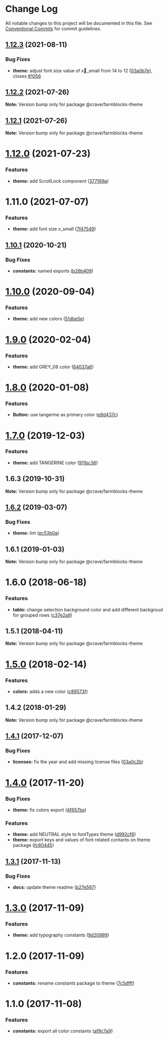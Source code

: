 # Change Log

All notable changes to this project will be documented in this file.
See [Conventional Commits](https://conventionalcommits.org) for commit guidelines.

## [1.12.3](https://github.com/CraveFood/farmblocks/compare/@crave/farmblocks-theme@1.12.2...@crave/farmblocks-theme@1.12.3) (2021-08-11)


### Bug Fixes

* **theme:** adjust font size value of x_small from 14 to 12 ([03a0b7e](https://github.com/CraveFood/farmblocks/commit/03a0b7e879d9889f456636c79fca43fdc271c84a)), closes [#1056](https://github.com/CraveFood/farmblocks/issues/1056)





## [1.12.2](https://github.com/CraveFood/farmblocks/compare/@crave/farmblocks-theme@1.12.1...@crave/farmblocks-theme@1.12.2) (2021-07-26)

**Note:** Version bump only for package @crave/farmblocks-theme





## [1.12.1](https://github.com/CraveFood/farmblocks/compare/@crave/farmblocks-theme@1.12.0...@crave/farmblocks-theme@1.12.1) (2021-07-26)

**Note:** Version bump only for package @crave/farmblocks-theme





# [1.12.0](https://github.com/CraveFood/farmblocks/compare/@crave/farmblocks-theme@1.11.0...@crave/farmblocks-theme@1.12.0) (2021-07-23)


### Features

* **theme:** add ScrollLock component ([377169a](https://github.com/CraveFood/farmblocks/commit/377169a3bf8d654dc8faa4f11c154bfe9f258568))





# 1.11.0 (2021-07-07)


### Features

* **theme:** add font size x_small ([7f47549](https://github.com/CraveFood/farmblocks/commit/7f475499e3df2fdea986714bf3eec2907eff074b))





## [1.10.1](https://github.com/CraveFood/farmblocks/compare/@crave/farmblocks-theme@1.10.0...@crave/farmblocks-theme@1.10.1) (2020-10-21)


### Bug Fixes

* **constants:** named exports ([b26b409](https://github.com/CraveFood/farmblocks/commit/b26b40974c07b25d7e73cb336962a061a93f02eb))





# [1.10.0](https://github.com/CraveFood/farmblocks/compare/@crave/farmblocks-theme@1.9.0...@crave/farmblocks-theme@1.10.0) (2020-09-04)


### Features

* **theme:** add new colors ([51dbe5e](https://github.com/CraveFood/farmblocks/commit/51dbe5e521a2318426396e363be3f975c444fcaf))





# [1.9.0](https://github.com/CraveFood/farmblocks/compare/@crave/farmblocks-theme@1.8.0...@crave/farmblocks-theme@1.9.0) (2020-02-04)


### Features

* **theme:** add GREY_08 color ([64037a6](https://github.com/CraveFood/farmblocks/commit/64037a6f9a1396dd7835c585902e6edc164aa305))





# [1.8.0](https://github.com/CraveFood/farmblocks/compare/@crave/farmblocks-theme@1.7.0...@crave/farmblocks-theme@1.8.0) (2020-01-08)


### Features

* **Button:** use tangerine as primary color ([e9d437c](https://github.com/CraveFood/farmblocks/commit/e9d437ccde7a6005953ea0df1ade14e05a21ecd1))





# [1.7.0](https://github.com/CraveFood/farmblocks/compare/@crave/farmblocks-theme@1.6.3...@crave/farmblocks-theme@1.7.0) (2019-12-03)


### Features

* **theme:** add TANGERINE color ([911bc36](https://github.com/CraveFood/farmblocks/commit/911bc3651e3096adce16861d7845aa567dcb0e7c))





## 1.6.3 (2019-10-31)

**Note:** Version bump only for package @crave/farmblocks-theme





## [1.6.2](https://github.com/CraveFood/farmblocks/compare/@crave/farmblocks-theme@1.6.1...@crave/farmblocks-theme@1.6.2) (2019-03-07)


### Bug Fixes

* **theme:** lint ([ec53b0a](https://github.com/CraveFood/farmblocks/commit/ec53b0a))





<a name="1.6.1"></a>
## 1.6.1 (2019-01-03)




**Note:** Version bump only for package @crave/farmblocks-theme

<a name="1.6.0"></a>
# 1.6.0 (2018-06-18)


### Features

* **table:** change selection background color and add different backgroud for grouped rows ([c37e2a9](https://github.com/CraveFood/farmblocks/commit/c37e2a9))




<a name="1.5.1"></a>
## 1.5.1 (2018-04-11)




**Note:** Version bump only for package @crave/farmblocks-theme

<a name="1.5.0"></a>
# [1.5.0](https://github.com/CraveFood/farmblocks/compare/@crave/farmblocks-theme@1.4.2...@crave/farmblocks-theme@1.5.0) (2018-02-14)


### Features

* **colors:** adds a new color ([c89573f](https://github.com/CraveFood/farmblocks/commit/c89573f))




<a name="1.4.2"></a>
## 1.4.2 (2018-01-29)




**Note:** Version bump only for package @crave/farmblocks-theme

<a name="1.4.1"></a>
## [1.4.1](https://github.com/CraveFood/farmblocks/compare/@crave/farmblocks-theme@1.4.0...@crave/farmblocks-theme@1.4.1) (2017-12-07)


### Bug Fixes

* **licenses:** fix the year and add missing license files ([03a0c2b](https://github.com/CraveFood/farmblocks/commit/03a0c2b))




<a name="1.4.0"></a>
# [1.4.0](https://github.com/CraveFood/farmblocks/compare/@crave/farmblocks-theme@1.3.1...@crave/farmblocks-theme@1.4.0) (2017-11-20)


### Bug Fixes

* **theme:** fix colors export ([4f657be](https://github.com/CraveFood/farmblocks/commit/4f657be))


### Features

* **theme:** add NEUTRAL style to fontTypes theme ([d992cf6](https://github.com/CraveFood/farmblocks/commit/d992cf6))
* **theme:** export keys and values of font related contants on theme package ([fc60445](https://github.com/CraveFood/farmblocks/commit/fc60445))




<a name="1.3.1"></a>
## [1.3.1](https://github.com/CraveFood/farmblocks/compare/@crave/farmblocks-theme@1.3.0...@crave/farmblocks-theme@1.3.1) (2017-11-13)


### Bug Fixes

* **docs:** update theme readme ([b27e567](https://github.com/CraveFood/farmblocks/commit/b27e567))




<a name="1.3.0"></a>
# [1.3.0](https://github.com/CraveFood/farmblocks/compare/@crave/farmblocks-theme@1.2.0...@crave/farmblocks-theme@1.3.0) (2017-11-09)


### Features

* **theme:** add typography constants ([9d20999](https://github.com/CraveFood/farmblocks/commit/9d20999))




<a name="1.2.0"></a>
# 1.2.0 (2017-11-09)


### Features

* **constants:** rename constants package to theme ([7c5dfff](https://github.com/CraveFood/farmblocks/commit/7c5dfff))




<a name="1.1.0"></a>
# 1.1.0 (2017-11-08)


### Features

* **constants:** export all color constants ([af9c7a9](https://github.com/CraveFood/farmblocks/commit/af9c7a9))
